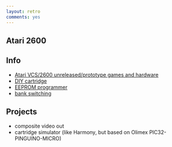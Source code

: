 ```yaml
---
layout: retro
comments: yes
---
```


Atari 2600
----------

Info
----

* [Atari VCS/2600 unreleased/prototype games and hardware](http://www.2600connection.com/faq/vcs_nr/vcs_nr.html)
* [DIY cartridge](http://www.thehopelesshobbyist.com/games/atari-2600-32-in-1-game-cartridge)
* [EEPROM programmer](http://forum.arduino.cc/index.php?topic=163682.0)
* [bank switching](http://www.classic-games.com/atari2600/bankswitch.html)

Projects
---------

* composite video out
* cartridge simulator (like Harmony, but based on Olimex PIC32-PINGUINO-MICRO)
